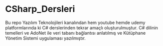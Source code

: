 # CSharp_Dersleri
Bu repo Yazılım Teknolojileri kanalından hem youtube hemde udemy platformlarında ki C# derslerinden tekrar amaçlı oluşturulmuştur. C# dilinin temelleri ve AdoNet ile veri tabanı bağlantısı anlatılmış ve Kütüphane Yönetim Sistemi uygulaması yazılmıştır. 
